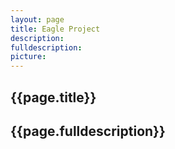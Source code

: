 ```yaml
---
layout: page
title: Eagle Project
description: 
fulldescription: 
picture: 
---
```

<h2> {{page.title}} </h2>
<h2> {{page.fulldescription}} </h2>
